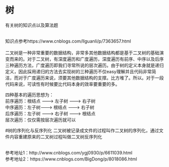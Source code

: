 # 树
有关树的知识点以及算法题

<br>
知识点参考https://www.cnblogs.com/llguanli/p/7363657.html <br>

<br>
二叉树是一种非常重要的数据结构，非常多其他数据结构都是基于二叉树的基础演变而来的。对于二叉树，有深度遍历和广度遍历，深度遍历有前序、中序以及后序三种遍历方法，广度遍历即我们寻常所说的层次遍历。由于树的定义本身就是递归定义，因此採用递归的方法去实现树的三种遍历不仅easy理解并且代码非常简洁，而对于广度遍历来说，须要其他数据结构的支撑。比方堆了。所以。对于一段代码来说，可读性有时候要比代码本身的效率要重要的多。

四种基本的遍历思想为：<br>
前序遍历：根结点 ---> 左子树 ---> 右子树<br>
中序遍历：左子树---> 根结点 ---> 右子树<br>
后序遍历：左子树 ---> 右子树 ---> 根结点<br>
层次遍历：仅仅需按层次遍历就可以<br>

#树的序列化与反序列化
二叉树被记录成文件的过程叫作二叉树的序列化，通过文件内容重建原来的二叉树过程叫做二叉树反序列化

<br>
参考地址1：http://www.cnblogs.com/ygj0930/p/6611039.html <br>
参考地址2：https://www.cnblogs.com/BigDong/p/8018086.html <br>


